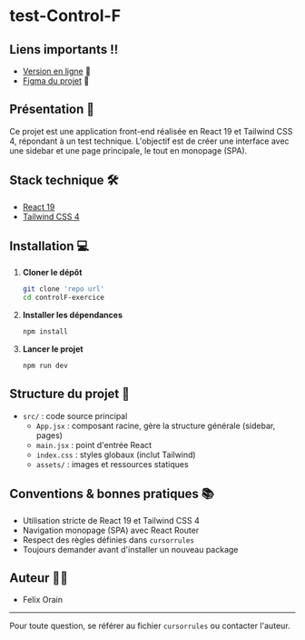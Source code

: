# test-Control-F

## Liens importants ‼️

- [Version en ligne](https://test-control-f.vercel.app/) 🚀
- [Figma du projet](https://www.figma.com/design/P81etWQVPhpMEKQtp2vINJ/Test-Control-F-maquette?node-id=0-1&t=BXZagYSEEMoj3dXM-1) 🎨

## Présentation 📝

Ce projet est une application front-end réalisée en React 19 et Tailwind CSS 4, répondant à un test technique. L'objectif est de créer une interface avec une sidebar et une page principale, le tout en monopage (SPA).

## Stack technique 🛠️

- [React 19](https://react.dev/)
- [Tailwind CSS 4](https://tailwindcss.com/)

## Installation 💻

1. **Cloner le dépôt**
   ```bash
   git clone 'repo url'
   cd controlF-exercice
   ```
2. **Installer les dépendances**
   ```bash
   npm install
   ```
3. **Lancer le projet**
   ```bash
   npm run dev
   ```

## Structure du projet 📁

- `src/` : code source principal
  - `App.jsx` : composant racine, gère la structure générale (sidebar, pages)
  - `main.jsx` : point d'entrée React
  - `index.css` : styles globaux (inclut Tailwind)
  - `assets/` : images et ressources statiques

## Conventions & bonnes pratiques 📚

- Utilisation stricte de React 19 et Tailwind CSS 4
- Navigation monopage (SPA) avec React Router
- Respect des règles définies dans `cursorrules`
- Toujours demander avant d'installer un nouveau package

## Auteur 👨‍💻

- Felix Orain

---

Pour toute question, se référer au fichier `cursorrules` ou contacter l'auteur.

